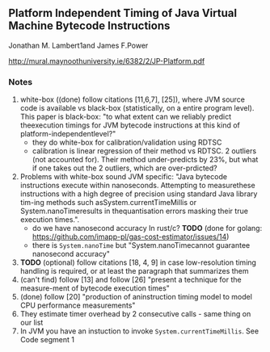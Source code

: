 ## Platform Independent Timing of Java Virtual Machine Bytecode Instructions

Jonathan M. Lambert1and James F.Power

http://mural.maynoothuniversity.ie/6382/2/JP-Platform.pdf

### Notes

1. white-box ((done) follow citations [11,6,7], [25]), where JVM source code is available vs black-box (statistically, on a entire program level). This paper is black-box: "to what extent can we reliably predict theexecution timings for JVM bytecode instructions at this kind of platform-independentlevel?"
   - they do white-box for calibration/validation using RDTSC
   - calibration is linear regression of their method vs RDTSC. 2 outliers (not accounted for). Their method under-predicts by 23%, but what if one takes out the 2 outliers, which are over-prdicted?
2. Problems with white-box sound JVM specific: "Java bytecode instructions execute within nanoseconds. Attempting to measurethese instructions with a high degree of precision using standard Java library tim-ing methods such asSystem.currentTimeMillis or System.nanoTimeresults in thequantisation errors masking their true execution times.".
   - do we have nanosecond accuracy In rust/c? **TODO** (done for golang: https://github.com/imapp-pl/gas-cost-estimator/issues/14)
   - there is `System.nanoTime` but "System.nanoTimecannot guarantee nanosecond accuracy"
3. **TODO** (optional) follow citations [18, 4, 9] in case low-resolution timing handling is required, or at least the paragraph that summarizes them
4. (can't find) follow [13] and follow [26] "present a technique for the measure-ment of bytecode execution times"
5. (done) follow [20] "production of aninstruction timing model to model CPU performance measurements"
6. They estimate timer overhead by 2 consecutive calls - same thing on our list
7. In JVM you have an instuction to invoke `System.currentTimeMillis`. See Code segment 1
